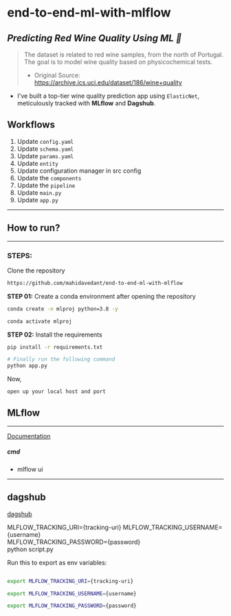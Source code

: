 # end-to-end-ml-with-mlflow
## *Predicting Red Wine Quality Using ML 🍷*
> The dataset is related to red wine samples, from the north of Portugal. The goal is to model wine quality based on physicochemical tests. 
> * Original Source: https://archive.ics.uci.edu/dataset/186/wine+quality
>

- I've built a top-tier wine quality prediction app using `ElasticNet`, meticulously tracked with **MLflow** and **Dagshub**. 

## Workflows
1. Update `config.yaml`
2. Update `schema.yaml`
3. Update `params.yaml`
4. Update `entity`
5. Update configuration manager in src config
6. Update the `components`
7. Update the `pipeline`
8. Update `main.py`
9. Update `app.py`

---
## How to run?
---

### STEPS:

Clone the repository

```bash
https://github.com/mahidavedant/end-to-end-ml-with-mlflow
```

**STEP 01:** Create a conda environment after opening the repository

```bash
conda create -n mlproj python=3.8 -y
```

```bash
conda activate mlproj
```

**STEP 02:** Install the requirements

```bash
pip install -r requirements.txt
```

```bash
# Finally run the following command
python app.py
```

Now,

```bash
open up your local host and port
```

## MLflow

---

[Documentation](https://mlflow.org/docs/latest/index.html)

##### cmd

- mlflow ui

---
## dagshub

[dagshub](https://dagshub.com/)

MLFLOW_TRACKING_URI={tracking-uri}
MLFLOW_TRACKING_USERNAME={username} \
MLFLOW_TRACKING_PASSWORD={password} \
python script.py

Run this to export as env variables:

```bash

export MLFLOW_TRACKING_URI={tracking-uri}

export MLFLOW_TRACKING_USERNAME={username}

export MLFLOW_TRACKING_PASSWORD={password}

```

